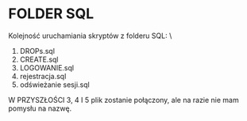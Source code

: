 # FOLDER SQL
Kolejność uruchamiania skryptów z folderu SQL: \
1. DROPs.sql
2. CREATE.sql
3. LOGOWANIE.sql
4. rejestracja.sql
5. odświeżanie sesji.sql

W PRZYSZŁOŚCI 3, 4 I 5 plik zostanie połączony, ale na razie nie mam pomysłu na nazwę. 

